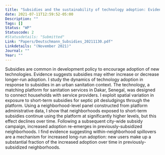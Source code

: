 ```yaml
---
title: "Subsidies and the sustainability of technology adoption: Evidence from the sanitation services market in Dakar"
date: 2021-07-11T12:59:52-05:00
Description: ""
Tags: []
Status: "WP"
Statuscode: 2
#Statusdetails: "Submitted"
Link: "Papers/Deutschmann_Subsidies_20211130.pdf"
Linkdetails: "(November 2021)"
Journal: ""
Year: ""
---
```


Subsidies are common in development policy to encourage adoption of new technologies. Evidence suggests subsidies may either increase or decrease longer-run adoption. I study the dynamics of technology adoption in response to subsidies in an urban sanitation context. The technology, a matching platform for sanitation services in Dakar, Senegal, was designed to connect households with service providers. I exploit spatial variation in exposure to short-term subsidies for septic pit desludgings through the platform. Using a neighborhood-level panel constructed from platform administrative data, I show that neighborhoods exposed to short-term subsidies continue using the platform at significantly higher levels, but this effect declines over time. Following a subsequent city-wide subsidy campaign, increased adoption re-emerges in previously-subsidized neighborhoods. I find evidence suggesting within-neighborhood spillovers are a mechanism for increased long-run adoption: new users make up a substantial fraction of the increased adoption over time in previously-subsidized neighborhoods.